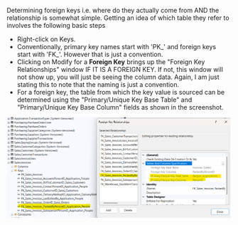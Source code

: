 Determining foreign keys i.e. where do they actually come from AND the relationship is somewhat simple. 
Getting an idea of which table they refer to involves the following basic steps
  - Right-click on Keys.
  - Conventionally, primary key names start with 'PK_' and foreign keys start with 'FK_'. However that is just a convention. 
  - Clicking on Modify for a **Foreign Key** brings up the "Foreign Key Relationships" window IF IT IS A FOREIGN KEY. If not, this window will not show up, you will just be seeing the column data. Again, I am just stating this to note that the naming is just a convention. 
  - For a foreign key, the table from which the key value is sourced can be determined using the "Primary/Unique Key Base Table" and "Primary/Unique Key Base Column" fields as shown in the screenshot.

  ![alt text](image.png)